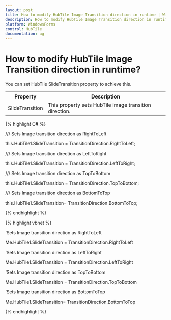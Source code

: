 ```yaml
---
layout: post
title: How to modify HubTile Image Transition direction in runtime | WindowsForms | Syncfusion
description: How to modify HubTile Image Transition direction in runtime
platform: WindowsForms
control: HubTile
documentation: ug
--- 
```



# How to modify HubTile Image Transition direction in runtime?

You can set HubTile SlideTransition property to achieve this.



<Table>
<tr>
<th>Property</th>
<th>Description</th>
</tr>
<tr>
<td>SlideTransition</td>
<td>This property sets HubTile image transition direction.</td>
</tr>
</Table>


{% highlight C# %} 

 

/// Sets Image transition direction as RightToLeft

this.HubTile1.SlideTransition = TransitionDirection.RightToLeft;

 

/// Sets Image transition direction as LeftToRight

this.HubTile1.SlideTransition = TransitionDirection.LeftToRight;

 

/// Sets Image transition direction as TopToBottom

this.HubTile1.SlideTransition = TransitionDirection.TopToBottom;

 

/// Sets Image transition direction as BottomToTop

this.HubTile1.SlideTransition= TransitionDirection.BottomToTop;

  {% endhighlight %}


{% highlight vbnet %} 

 

‘Sets Image transition direction as RightToLeft

Me.HubTile1.SlideTransition = TransitionDirection.RightToLeft

 

‘Sets Image transition direction as LeftToRight

Me.HubTile1.SlideTransition = TransitionDirection.LeftToRight

 

‘Sets Image transition direction as TopToBottom

Me.HubTile1.SlideTransition = TransitionDirection.TopToBottom

 

‘Sets Image transition direction as BottomToTop

Me.HubTile1.SlideTransition= TransitionDirection.BottomToTop

 {% endhighlight %}
